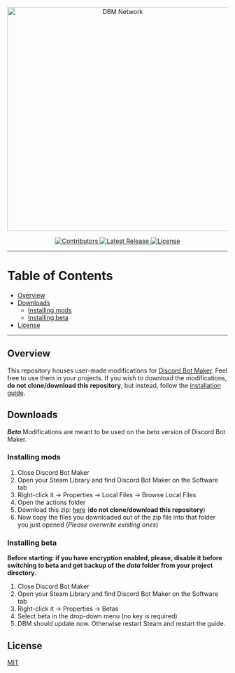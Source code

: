 <p align="center">
  <a title="DBM Network" href="https://discord.gg/3QxkZPK" target="_blank">
    <img src="https://i.imgur.com/U8Z1SPh.png" width="512" alt="DBM Network" />
  </a>
</p>
<p align="center">
  <a title="Contributors" href="https://github.com/dbm-network/mods/contributors" target="_blank">
    <img src="https://img.shields.io/github/contributors/dbm-network/mods.svg?style=flat-square" alt="Contributors" />
  </a>
  <a title="Release" href="https://github.com/dbm-network/mods/releases" target="_blank">
    <img src="https://img.shields.io/github/release/dbm-network/mods.svg?style=flat-square" alt="Latest Release" />
  </a>
  <a title="License" href="https://github.com/dbm-network/mods/blob/master/LICENSE.md" target="_blank">
    <img src="https://img.shields.io/github/license/dbm-network/mods.svg?style=flat-square" alt="License" />
  </a>
</p>

** **

# Table of Contents

- [Overview](#overview)
- [Downloads](#downloads)
  - [Installing mods](#installing-mods)
  - [Installing beta](#installing-beta)
- [License](#license)

** **

## Overview

This repository houses user-made modifications for [Discord Bot Maker](https://store.steampowered.com/app/682130/Discord_Bot_Maker/). Feel free to use them in your projects. If you wish to download the modifications, **do not clone/download this repository**, but instead, follow the [installation guide](#installing-mods).

## Downloads

***Beta*** Modifications are meant to be used on the *beta* version of Discord Bot Maker.

### Installing mods

1. Close Discord Bot Maker
2. Open your Steam Library and find Discord Bot Maker on the Software tab
3. Right-click it → Properties → Local Files → Browse Local Files
4. Open the actions folder
5. Download this zip: [here](https://dbm-network.github.io/download-git/#/home?url=https://github.com/dbm-network/mods/tree/beta/actions) (**do not clone/download this repository**)
6. Now copy the files you downloaded out of the zip file into that folder you just opened (*Please overwrite existing ones*)

### Installing beta

**Before starting: if you have encryption enabled, please, disable it before switching to beta and get backup of the *data* folder from your project directory.**

1. Close Discord Bot Maker
2. Open your Steam Library and find Discord Bot Maker on the Software tab
3. Right-click it → Properties → Betas
4. Select beta in the drop-down menu (no key is required)
5. DBM should update now. Otherwise restart Steam and restart the guide.

## License

[MIT](LICENSE.md)
